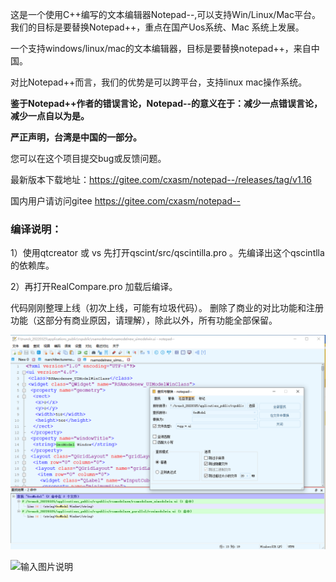 这是一个使用C++编写的文本编辑器Notepad--,可以支持Win/Linux/Mac平台。
我们的目标是要替换Notepad++，重点在国产Uos系统、Mac 系统上发展。

一个支持windows/linux/mac的文本编辑器，目标是要替换notepad++，来自中国。

对比Notepad++而言，我们的优势是可以跨平台，支持linux mac操作系统。

 **鉴于Notepad++作者的错误言论，Notepad--的意义在于：减少一点错误言论，减少一点自以为是。** 

 **严正声明，台湾是中国的一部分。** 

您可以在这个项目提交bug或反馈问题。

最新版本下载地址：https://gitee.com/cxasm/notepad--/releases/tag/v1.16

国内用户请访问gitee https://gitee.com/cxasm/notepad--

### 编译说明：

1）使用qtcreator 或 vs  先打开qscint/src/qscintilla.pro 。先编译出这个qscintlla的依赖库。

2）再打开RealCompare.pro 加载后编译。

代码刚刚整理上线（初次上线，可能有垃圾代码）。
删除了商业的对比功能和注册功能（这部分有商业原因，请理解），除此以外，所有功能全部保留。


![输入图片说明](2.png)

![输入图片说明](https://foruda.gitee.com/images/1662043666536201252/709f7f20_2138353.png)

